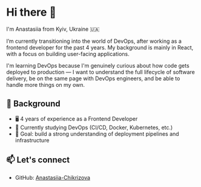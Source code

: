 # Hi there 👋

I'm Anastasiia from Kyiv, Ukraine 🇺🇦

I’m currently transitioning into the world of DevOps, after working as a frontend developer for the past 4 years. My background is mainly in React, with a focus on building user-facing applications.

I'm learning DevOps because I'm genuinely curious about how code gets deployed to production — I want to understand the full lifecycle of software delivery, be on the same page with DevOps engineers, and be able to handle more things on my own.

## 💼 Background

- 🖥 4 years of experience as a Frontend Developer
- 🔧 Currently studying DevOps (CI/CD, Docker, Kubernetes, etc.)
- 🎯 Goal: build a strong understanding of deployment pipelines and infrastructure

## 📫 Let's connect

- GitHub: [Anastasiia-Chikrizova](https://github.com/Anastasiia-Chikrizova)

